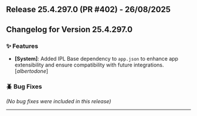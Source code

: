 ## Release 25.4.297.0 (PR #402) - 26/08/2025
## Changelog for Version 25.4.297.0

### ✨ Features
- **[System]**: Added IPL Base dependency to `app.json` to enhance app extensibility and ensure compatibility with future integrations. [*albertodone*]

### 🪲 Bug Fixes
*(No bug fixes were included in this release)*

---

